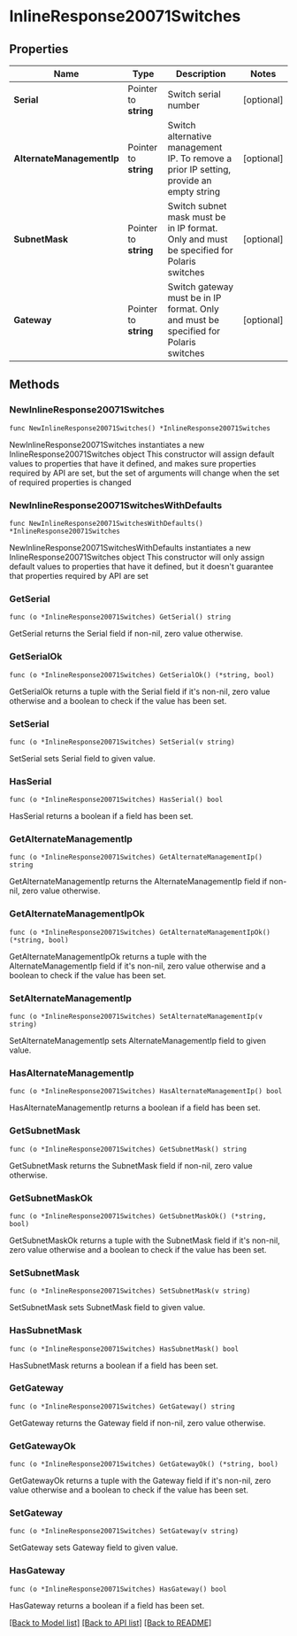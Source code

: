 # InlineResponse20071Switches

## Properties

Name | Type | Description | Notes
------------ | ------------- | ------------- | -------------
**Serial** | Pointer to **string** | Switch serial number | [optional] 
**AlternateManagementIp** | Pointer to **string** | Switch alternative management IP. To remove a prior IP setting, provide an empty string | [optional] 
**SubnetMask** | Pointer to **string** | Switch subnet mask must be in IP format. Only and must be specified for Polaris switches | [optional] 
**Gateway** | Pointer to **string** | Switch gateway must be in IP format. Only and must be specified for Polaris switches | [optional] 

## Methods

### NewInlineResponse20071Switches

`func NewInlineResponse20071Switches() *InlineResponse20071Switches`

NewInlineResponse20071Switches instantiates a new InlineResponse20071Switches object
This constructor will assign default values to properties that have it defined,
and makes sure properties required by API are set, but the set of arguments
will change when the set of required properties is changed

### NewInlineResponse20071SwitchesWithDefaults

`func NewInlineResponse20071SwitchesWithDefaults() *InlineResponse20071Switches`

NewInlineResponse20071SwitchesWithDefaults instantiates a new InlineResponse20071Switches object
This constructor will only assign default values to properties that have it defined,
but it doesn't guarantee that properties required by API are set

### GetSerial

`func (o *InlineResponse20071Switches) GetSerial() string`

GetSerial returns the Serial field if non-nil, zero value otherwise.

### GetSerialOk

`func (o *InlineResponse20071Switches) GetSerialOk() (*string, bool)`

GetSerialOk returns a tuple with the Serial field if it's non-nil, zero value otherwise
and a boolean to check if the value has been set.

### SetSerial

`func (o *InlineResponse20071Switches) SetSerial(v string)`

SetSerial sets Serial field to given value.

### HasSerial

`func (o *InlineResponse20071Switches) HasSerial() bool`

HasSerial returns a boolean if a field has been set.

### GetAlternateManagementIp

`func (o *InlineResponse20071Switches) GetAlternateManagementIp() string`

GetAlternateManagementIp returns the AlternateManagementIp field if non-nil, zero value otherwise.

### GetAlternateManagementIpOk

`func (o *InlineResponse20071Switches) GetAlternateManagementIpOk() (*string, bool)`

GetAlternateManagementIpOk returns a tuple with the AlternateManagementIp field if it's non-nil, zero value otherwise
and a boolean to check if the value has been set.

### SetAlternateManagementIp

`func (o *InlineResponse20071Switches) SetAlternateManagementIp(v string)`

SetAlternateManagementIp sets AlternateManagementIp field to given value.

### HasAlternateManagementIp

`func (o *InlineResponse20071Switches) HasAlternateManagementIp() bool`

HasAlternateManagementIp returns a boolean if a field has been set.

### GetSubnetMask

`func (o *InlineResponse20071Switches) GetSubnetMask() string`

GetSubnetMask returns the SubnetMask field if non-nil, zero value otherwise.

### GetSubnetMaskOk

`func (o *InlineResponse20071Switches) GetSubnetMaskOk() (*string, bool)`

GetSubnetMaskOk returns a tuple with the SubnetMask field if it's non-nil, zero value otherwise
and a boolean to check if the value has been set.

### SetSubnetMask

`func (o *InlineResponse20071Switches) SetSubnetMask(v string)`

SetSubnetMask sets SubnetMask field to given value.

### HasSubnetMask

`func (o *InlineResponse20071Switches) HasSubnetMask() bool`

HasSubnetMask returns a boolean if a field has been set.

### GetGateway

`func (o *InlineResponse20071Switches) GetGateway() string`

GetGateway returns the Gateway field if non-nil, zero value otherwise.

### GetGatewayOk

`func (o *InlineResponse20071Switches) GetGatewayOk() (*string, bool)`

GetGatewayOk returns a tuple with the Gateway field if it's non-nil, zero value otherwise
and a boolean to check if the value has been set.

### SetGateway

`func (o *InlineResponse20071Switches) SetGateway(v string)`

SetGateway sets Gateway field to given value.

### HasGateway

`func (o *InlineResponse20071Switches) HasGateway() bool`

HasGateway returns a boolean if a field has been set.


[[Back to Model list]](../README.md#documentation-for-models) [[Back to API list]](../README.md#documentation-for-api-endpoints) [[Back to README]](../README.md)


